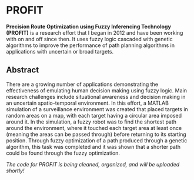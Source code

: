 # PROFIT

<b>Precision Route Optimization using Fuzzy Inferencing Technology (PROFIT)</b> is a research effort that I began in 2012 and have been working with on and off since then. It uses fuzzy logic cascaded with genetic algorithms to improve the performance of path planning algorithms in applications with uncertain or broad targets. 

<h2>Abstract</h2>

There are a growing number of applications demonstrating the effectiveness of emulating human decision making using fuzzy logic. Main research challenges include situational awareness and decision making in an uncertain spatio-temporal environment. In this effort, a MATLAB simulation of a surveillance environment was created that placed targets in random areas on a map, with each target having a circular area imposed around it. In the simulation, a fuzzy robot was to find the shortest path around the environment, where it touched each target area at least once (meaning the areas can be passed through) before returning to its starting position. Through fuzzy optimization of a path produced through a genetic algorithm, this task was completed and it was shown that a shorter path could be found through the fuzzy optimization.

<i>The code for PROFIT is being cleaned, organized, and will be uploaded shortly!</i>
